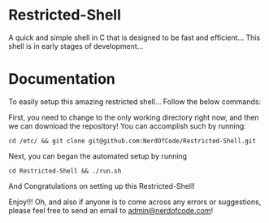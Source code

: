 # Restricted-Shell
A quick and simple shell in C that is designed to be fast and efficient... This shell is in early stages of development...

# Documentation
To easily setup this amazing restricted shell... Follow the below commands:

First, you need to change to the only working directory right now, and then we can download the repository! You can accomplish such by running: 

```shell
cd /etc/ && git clone git@github.com:NerdOfCode/Restricted-Shell.git
```

Next, you can began the automated setup by running

```shell
cd Restricted-Shell && ./run.sh
```
And Congratulations on setting up this Restricted-Shell!

Enjoy!!! Oh, and also if anyone is to come across any errors or suggestions, please feel free to send an email to admin@nerdofcode.com!

